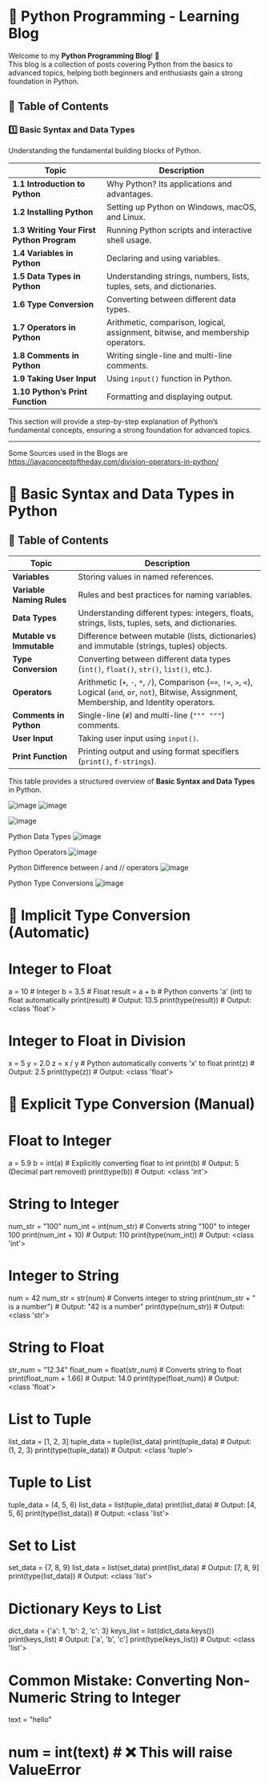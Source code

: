 # 🐍 Python Programming - Learning Blog

Welcome to my **Python Programming Blog**! 🚀  
This blog is a collection of posts covering Python from the basics to advanced topics, helping both beginners and enthusiasts gain a strong foundation in Python.

## 📌 Table of Contents

### **1️⃣ Basic Syntax and Data Types**
Understanding the fundamental building blocks of Python.

| Topic                         | Description |
|-------------------------------|-------------|
| **1.1 Introduction to Python** | Why Python? Its applications and advantages. |
| **1.2 Installing Python**      | Setting up Python on Windows, macOS, and Linux. |
| **1.3 Writing Your First Python Program** | Running Python scripts and interactive shell usage. |
| **1.4 Variables in Python**    | Declaring and using variables. |
| **1.5 Data Types in Python**   | Understanding strings, numbers, lists, tuples, sets, and dictionaries. |
| **1.6 Type Conversion**        | Converting between different data types. |
| **1.7 Operators in Python**    | Arithmetic, comparison, logical, assignment, bitwise, and membership operators. |
| **1.8 Comments in Python**     | Writing single-line and multi-line comments. |
| **1.9 Taking User Input**      | Using `input()` function in Python. |
| **1.10 Python’s Print Function** | Formatting and displaying output. |

This section will provide a step-by-step explanation of Python’s fundamental concepts, ensuring a strong foundation for advanced topics.

---
Some Sources used in the Blogs are https://javaconceptoftheday.com/division-operators-in-python/

# 📌 Basic Syntax and Data Types in Python

## 📝 Table of Contents

| **Topic**                   | **Description** |
|-----------------------------|----------------|
| **Variables**               | Storing values in named references. |
| **Variable Naming Rules**    | Rules and best practices for naming variables. |
| **Data Types**              | Understanding different types: integers, floats, strings, lists, tuples, sets, and dictionaries. |
| **Mutable vs Immutable**    | Difference between mutable (lists, dictionaries) and immutable (strings, tuples) objects. |
| **Type Conversion**         | Converting between different data types (`int()`, `float()`, `str()`, `list()`, etc.). |
| **Operators**               | Arithmetic (`+`, `-`, `*`, `/`), Comparison (`==`, `!=`, `>`, `<`), Logical (`and`, `or`, `not`), Bitwise, Assignment, Membership, and Identity operators. |
| **Comments in Python**      | Single-line (`#`) and multi-line (`""" """`) comments. |
| **User Input**              | Taking user input using `input()`. |
| **Print Function**          | Printing output and using format specifiers (`print()`, `f-strings`). |

This table provides a structured overview of **Basic Syntax and Data Types** in Python.

![image](https://github.com/user-attachments/assets/a5963932-4b71-48ac-be92-c6a6e9e46354)
![image](https://github.com/user-attachments/assets/32ebbbae-485d-4664-9104-cf6ae6032885)

![image](https://github.com/user-attachments/assets/b5f376f5-54ad-4bbe-a426-3dd113fd25ce)

Python Data Types
![image](https://github.com/user-attachments/assets/52916b28-931e-491e-89bd-62c8929551d9)

Python Operators
![image](https://github.com/user-attachments/assets/93f47230-3192-4323-9189-3fc3378789d8)

Python Difference between / and // operators
![image](https://github.com/user-attachments/assets/611b9783-427c-45a0-8292-1ba4294df156)


Python Type Conversions
![image](https://github.com/user-attachments/assets/2fa7a246-b97b-4019-9594-d11c851b4e34)

# 📌 Implicit Type Conversion (Automatic)

# Integer to Float
a = 10       # Integer
b = 3.5      # Float
result = a + b  # Python converts 'a' (int) to float automatically
print(result)   # Output: 13.5
print(type(result))  # Output: <class 'float'>

# Integer to Float in Division
x = 5
y = 2.0
z = x / y   # Python automatically converts 'x' to float
print(z)    # Output: 2.5
print(type(z))  # Output: <class 'float'>

# 📌 Explicit Type Conversion (Manual)

# Float to Integer
a = 5.9
b = int(a)   # Explicitly converting float to int
print(b)     # Output: 5 (Decimal part removed)
print(type(b))  # Output: <class 'int'>

# String to Integer
num_str = "100"
num_int = int(num_str)  # Converts string "100" to integer 100
print(num_int + 10)  # Output: 110
print(type(num_int))  # Output: <class 'int'>

# Integer to String
num = 42
num_str = str(num)  # Converts integer to string
print(num_str + " is a number")  # Output: "42 is a number"
print(type(num_str))  # Output: <class 'str'>

# String to Float
str_num = "12.34"
float_num = float(str_num)  # Converts string to float
print(float_num + 1.66)  # Output: 14.0
print(type(float_num))  # Output: <class 'float'>

# List to Tuple
list_data = [1, 2, 3]
tuple_data = tuple(list_data)
print(tuple_data)  # Output: (1, 2, 3)
print(type(tuple_data))  # Output: <class 'tuple'>

# Tuple to List
tuple_data = (4, 5, 6)
list_data = list(tuple_data)
print(list_data)  # Output: [4, 5, 6]
print(type(list_data))  # Output: <class 'list'>

# Set to List
set_data = {7, 8, 9}
list_data = list(set_data)
print(list_data)  # Output: [7, 8, 9]
print(type(list_data))  # Output: <class 'list'>

# Dictionary Keys to List
dict_data = {'a': 1, 'b': 2, 'c': 3}
keys_list = list(dict_data.keys())
print(keys_list)  # Output: ['a', 'b', 'c']
print(type(keys_list))  # Output: <class 'list'>

# Common Mistake: Converting Non-Numeric String to Integer
text = "hello"
# num = int(text)  # ❌ This will raise ValueError


